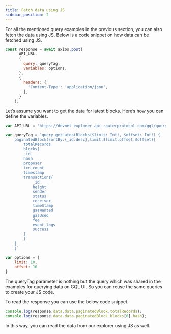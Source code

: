 ```yaml
---
title: Fetch data using JS
sidebar_position: 2
---
```


For all the mentioned query examples in the previous section, you can also fetch the data using JS. Below is a code snippet on how data can be fetched using JS.

```jsx
const response = await axios.post(
      API_URL,
      {
        query: queryTag,
        variables: options,
      },
      {
        headers: {
          'Content-Type': 'application/json',
        },
      }
    );
```

Let’s assume you want to get the data for latest blocks. Here’s how you can define the variables.

```jsx
var API_URL = 'https://devnet-explorer-api.routerprotocol.com/gql/query';

var queryTag = `query getLatestBlocks($limit: Int!, $offset: Int!) {
    paginatedBlock(sortBy:{_id:desc},limit:$limit,offset:$offset){
        totalRecords
        blocks{
        _id
        hash
        proposer
        txn_count
        timestamp
        transactions{
            _id
            height
            sender
            status
            receiver
            timeStamp
            gasWanted
            gasUsed
            fee
            event_logs
            success
        }
        }
    }
    }`

var options = {
    limit: 10,
    offset: 10
}
```

The queryTag parameter is nothing but the query which was shared in the examples for querying data on GQL UI. So you can reuse the same queries to create your JS code.

To read the response you can use the below code snippet.

```jsx
console.log(response.data.data.paginatedBlock.totalRecords);
console.log(response.data.data.paginatedBlock.blocks[0].hash);
```

In this way, you can read the data from our explorer using JS as well.